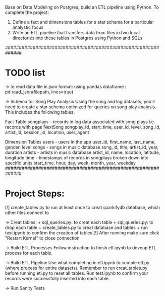 Base on Data Modeling on Postgres, build an ETL pipeline using Python. To complete the project:
1. Define a fact and dimensions tables for a star schema for a particular analystic focus
2. Write an ETL pipeline that transfers data from files in two local directories into these tables in Postgres using Python and SQLs

##############################################################
# TODO list
-> to read data file in json format: using pandas dataframe : pd.read_json(filepath, lines=true)

-> Schema for Song Play Analysis
Using the song and log datasets, you'll need to create a star schema optimized for queries on song play analysis. This includes the following tables.

Fact Table
    songplays - records in log data associated with song plays i.e. records with page NextSong
        songplay_id, start_time, user_id, level, song_id, artist_id, session_id, location, user_agent


Dimension Tables
    users - users in the app
        user_id, first_name, last_name, gender, level
    songs - songs in music database
        song_id, title, artist_id, year, duration
    artists - artists in music database
        artist_id, name, location, latitude, longitude
    time - timestamps of records in songplays broken down into specific units
        start_time, hour, day, week, month, year, weekday
##############################################################
# Project Steps:
[!] create_tables.py to run at least once to creat sparkifydb database, which other files connect to

-> Creat tables:
    + sql_queries.py: to creat each table
    + sql_queries.py: to drop each table
    + create_tables.py to creat database and tables
    + run test.ipynb to confirm the creation of tables
    [!] After running make sure click "Restart Kernel" to close connection

-> Build ETL Processes
    Follow instruction to finish etl.ipynb to deveop ETL process for each table.

-> Build ETL Pipeline
    Use what completing in etl.ipynb to comple etl.py (where process for entire datasets). Remember to run creat_tables.py before running etl.py to reset all tables. Run test.ipynb to confirm your records were successfully inserted into each table.

-> Run Sanity Tests




